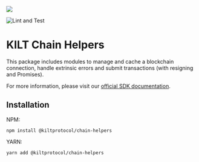 [![](https://user-images.githubusercontent.com/39338561/122415864-8d6a7c00-cf88-11eb-846f-a98a936f88da.png)
](https://kilt.io)

![Lint and Test](https://github.com/KILTprotocol/sdk-js/workflows/Lint%20and%20Test/badge.svg)

# KILT Chain Helpers

This package includes modules to manage and cache a blockchain connection, handle extrinsic errors and submit transactions (with resigning and Promises).

For more information, please visit our [official SDK documentation](https://dev.kilt.io/docs/sdk/introduction).

## Installation

NPM:

```
npm install @kiltprotocol/chain-helpers
```

YARN:

```
yarn add @kiltprotocol/chain-helpers
```
